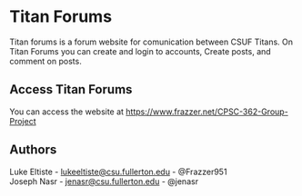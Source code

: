# Titan Forums

Titan forums is a forum website for comunication between CSUF Titans. On Titan Forums you can create and login to accounts, Create posts, and comment on posts.

## Access Titan Forums

You can access the website at https://www.frazzer.net/CPSC-362-Group-Project

## Authors

Luke Eltiste - lukeeltiste@csu.fullerton.edu - @Frazzer951 \
Joseph Nasr - jenasr@csu.fullerton.edu - @jenasr
